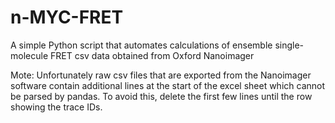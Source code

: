# n-MYC-FRET
A simple Python script that automates calculations of ensemble single-molecule FRET csv data obtained from Oxford Nanoimager

Mote: Unfortunately raw csv files that are exported from the Nanoimager software contain additional lines at the start of the excel sheet which cannot be parsed by pandas.
To avoid this, delete the first few lines until the row showing the trace IDs.
